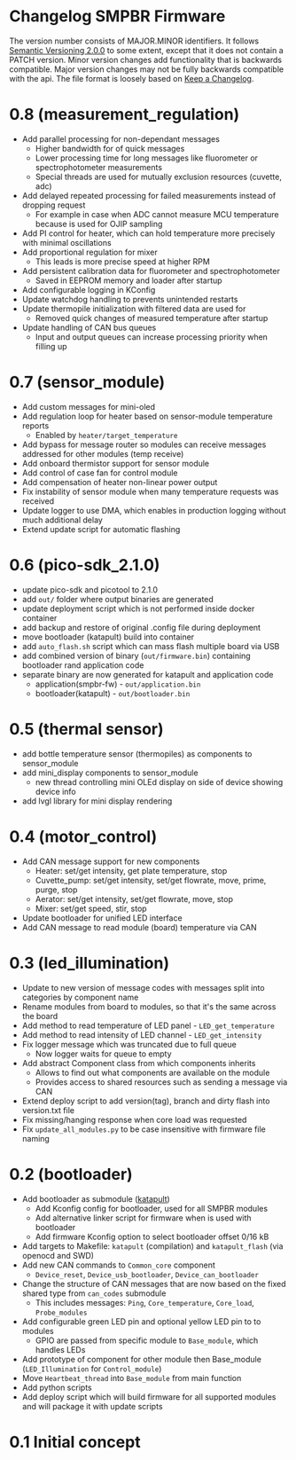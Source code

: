 # Changelog SMPBR Firmware  
The version number consists of MAJOR.MINOR identifiers. It follows [Semantic Versioning 2.0.0](https://semver.org/) to some extent, except that it does not contain a PATCH version. Minor version changes add functionality that is backwards compatible. Major version changes may not be fully backwards compatible with the api. The file format is loosely based on [Keep a Changelog](https://keepachangelog.com/en/1.1.0/).  

# 0.8 (measurement_regulation)
- Add parallel processing for non-dependant messages
  - Higher bandwidth for of quick messages
  - Lower processing time for long messages like fluorometer or spectrophotometer measurements
  - Special threads are used for mutually exclusion resources (cuvette, adc)
- Add delayed repeated processing for failed measurements instead of dropping request
  - For example in case when ADC cannot measure MCU temperature because is used for OJIP sampling
- Add PI control for heater, which can hold temperature more precisely with minimal oscillations
- Add proportional regulation for mixer
  - This leads is more precise speed at higher RPM
- Add persistent calibration data for fluorometer and spectrophotometer
  - Saved in EEPROM memory and loader after startup
- Add configurable logging in KConfig
- Update watchdog handling to prevents unintended restarts
- Update thermopile initialization with filtered data are used for
  - Removed quick changes of measured temperature after startup
- Update handling of CAN bus queues
  - Input and output queues can increase processing priority when filling up

# 0.7 (sensor_module)
- Add custom messages for mini-oled
- Add regulation loop for heater based on sensor-module temperature reports
  - Enabled by `heater/target_temperature`
- Add bypass for message router so modules can receive messages addressed for other modules (temp receive)
- Add onboard thermistor support for sensor module
- Add control of case fan for control module
- Add compensation of heater non-linear power output
- Fix instability of sensor module when many temperature requests was received
- Update logger to use DMA, which enables in production logging without much additional delay
- Extend update script for automatic flashing

# 0.6 (pico-sdk_2.1.0)
- update pico-sdk and picotool to 2.1.0
- add `out/` folder where output binaries are generated
- update deployment script which is not performed inside docker container
- add backup and restore of original .config file during deployment
- move bootloader (katapult) build into container
- add `auto_flash.sh` script which can mass flash multiple board via USB
- add combined version of binary (`out/firmware.bin`) containing bootloader rand application code
- separate binary are now generated for katapult and application code
  - application(smpbr-fw) - `out/application.bin`
  - bootloader(katapult) - `out/bootloader.bin`

# 0.5 (thermal sensor)
- add bottle temperature sensor (thermopiles) as components to sensor_module
- add mini_display components to sensor_module
  - new thread controlling mini OLEd display on side of device showing device info
- add lvgl library for mini display rendering

# 0.4 (motor_control)
- Add CAN message support for new components
  - Heater: set/get intensity, get plate temperature, stop
  - Cuvette_pump: set/get intensity, set/get flowrate, move, prime, purge, stop
  - Aerator: set/get intensity, set/get flowrate, move, stop
  - Mixer: set/get speed, stir, stop
- Update bootloader for unified LED interface
- Add CAN message to read module (board) temperature via CAN

# 0.3 (led_illumination)  
- Update to new version of message codes with messages split into categories by component name
- Rename modules from board to modules, so that it's the same across the board
- Add method to read temperature of LED panel - `LED_get_temperature`
- Add method to read intensity of LED channel - `LED_get_intensity`
- Fix logger message which was truncated due to full queue
  - Now logger waits for queue to empty
- Add abstract Component class from which components inherits
  - Allows to find out what components are available on the module
  - Provides access to shared resources such as sending a message via CAN
- Extend deploy script to add version(tag), branch and dirty flash into version.txt file
- Fix missing/hanging response when core load was requested
- Fix `update_all_modules.py` to be case insensitive with firmware file naming

# 0.2 (bootloader)  
- Add bootloader as submodule ([katapult](https://github.com/Arksine/katapult))  
  - Add Kconfig config for bootloader, used for all SMPBR modules  
  - Add alternative linker script for firmware when is used with bootloader  
  - Add firmware Kconfig option to select bootloader offset 0/16 kB  
- Add targets to Makefile: `katapult` (compilation) and `katapult_flash` (via openocd and SWD)  
- Add new CAN commands to `Common_core` component  
  - `Device_reset`, `Device_usb_bootloader`, `Device_can_bootloader`  
- Change the structure of CAN messages that are now based on the fixed shared type from `can_codes` submodule  
  - This includes messages: `Ping`, `Core_temperature`, `Core_load`, `Probe_modules`  
- Add configurable green LED pin and optional yellow LED pin to to modules  
  - GPIO are passed from specific module to `Base_module`, which handles LEDs  
- Add prototype of component for other module then Base_module (`LED_Illumination` for `Control_module`)  
- Move `Heartbeat_thread` into `Base_module` from main function  
- Add python scripts  
- Add deploy script which will build firmware for all supported modules and will package it with update scripts  

# 0.1 Initial concept  
